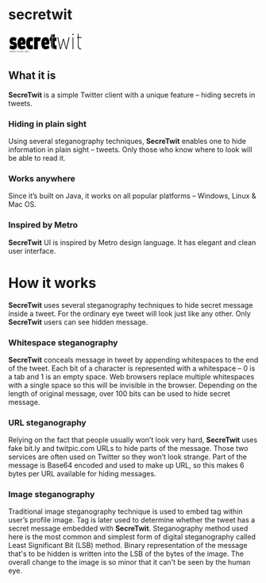 # secretwit

![](https://github.com/joshefin/secretwit/blob/master/dist/logo.png)

## What it is

**SecreTwit** is a simple Twitter client with a unique feature – hiding secrets in tweets.

### Hiding in plain sight
Using several steganography techniques, **SecreTwit** enables one to hide information in plain sight – tweets. Only those who know where to look will be able to read it.

### Works anywhere
Since it’s built on Java, it works on all popular platforms – Windows, Linux & Mac OS.

### Inspired by Metro
**SecreTwit** UI is inspired by Metro design language. It has elegant and clean user interface.

# How it works

**SecreTwit** uses several steganography techniques to hide secret message inside a tweet. For the ordinary eye tweet will look just like any other. Only **SecreTwit** users can see hidden message.

### Whitespace steganography
**SecreTwit** conceals message in tweet by appending whitespaces to the end of the tweet. Each bit of a character is represented with a whitespace – 0 is a tab and 1 is an empty space. Web browsers replace multiple whitespaces with a single space so this will be invisible in the browser. Depending on the length of original message, over 100 bits can be used to hide secret message.

### URL steganography
Relying on the fact that people usually won’t look very hard, **SecreTwit** uses fake bit.ly and twitpic.com URLs to hide parts of the message. Those two services are often used on Twitter so they won’t look strange. Part of the message is Base64 encoded and used to make up URL, so this makes 6 bytes per URL available for hiding messages.

### Image steganography
Traditional image steganography technique is used to embed tag within user’s profile image. Tag is later used to determine whether the tweet has a secret message embedded with **SecreTwit**. Steganography method used here is the most common and simplest form of digital steganography called Least Significant Bit (LSB) method. Binary representation of the message that's to be hidden is written into the LSB of the bytes of the image. The overall change to the image is so minor that it can't be seen by the human eye.
